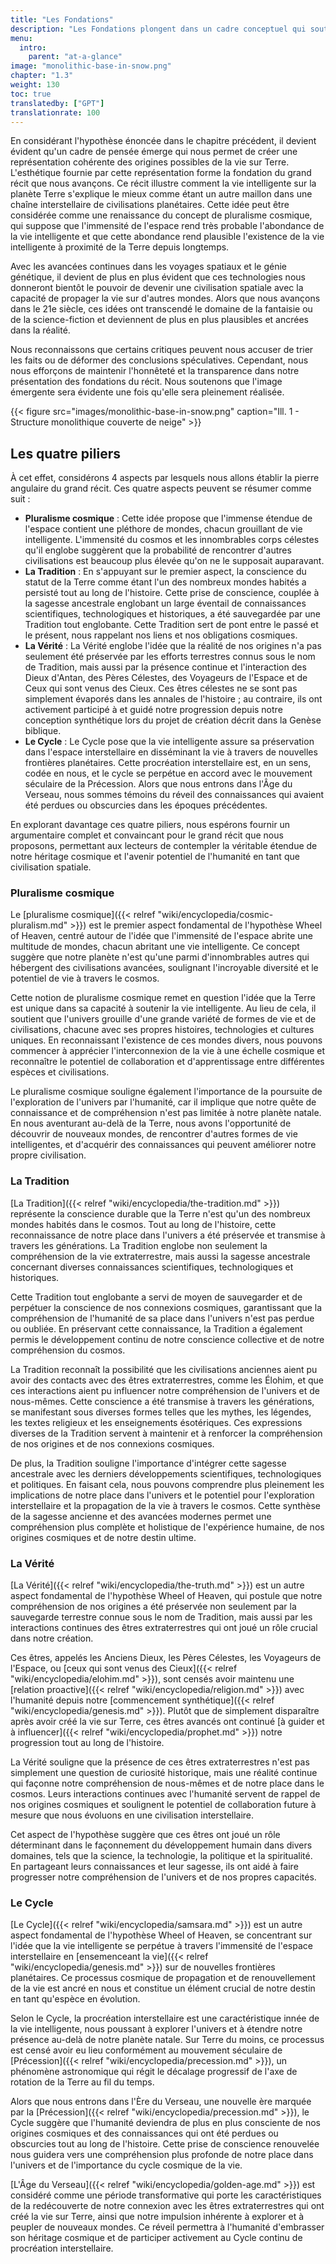 ```yaml
---
title: "Les Fondations"
description: "Les Fondations plongent dans un cadre conceptuel qui soutient son récit sur les origines de la vie sur Terre. Il présente un point de vue de pluralisme cosmique, suggérant que l'immense univers abrite probablement une vie consciente abondante, possiblement à proximité de la Terre. Cette section sous-tend le récit que la vie consciente sur Terre fait partie d'une chaîne interstellaire plus large de civilisations, fournissant une base cohérente pour le grand récit du site et l'exploration des connexions cosmiques de l'humanité."
menu:
  intro:
    parent: "at-a-glance"
image: "monolithic-base-in-snow.png"
chapter: "1.3"
weight: 130
toc: true
translatedby: ["GPT"]
translationrate: 100
---
```


En considérant l'hypothèse énoncée dans le chapitre précédent, il devient évident qu'un cadre de pensée émerge qui nous permet de créer une représentation cohérente des origines possibles de la vie sur Terre. L'esthétique fournie par cette représentation forme la fondation du grand récit que nous avançons. Ce récit illustre comment la vie intelligente sur la planète Terre s'explique le mieux comme étant un autre maillon dans une chaîne interstellaire de civilisations planétaires. Cette idée peut être considérée comme une renaissance du concept de pluralisme cosmique, qui suppose que l'immensité de l'espace rend très probable l'abondance de la vie intelligente et que cette abondance rend plausible l'existence de la vie intelligente à proximité de la Terre depuis longtemps.

Avec les avancées continues dans les voyages spatiaux et le génie génétique, il devient de plus en plus évident que ces technologies nous donneront bientôt le pouvoir de devenir une civilisation spatiale avec la capacité de propager la vie sur d'autres mondes. Alors que nous avançons dans le 21e siècle, ces idées ont transcendé le domaine de la fantaisie ou de la science-fiction et deviennent de plus en plus plausibles et ancrées dans la réalité.

Nous reconnaissons que certains critiques peuvent nous accuser de trier les faits ou de déformer des conclusions spéculatives. Cependant, nous nous efforçons de maintenir l'honnêteté et la transparence dans notre présentation des fondations du récit. Nous soutenons que l'image émergente sera évidente une fois qu'elle sera pleinement réalisée.

{{< figure src="images/monolithic-base-in-snow.png" caption="Ill. 1 - Structure monolithique couverte de neige" >}}

## Les quatre piliers

À cet effet, considérons 4 aspects par lesquels nous allons établir la pierre angulaire du grand récit. Ces quatre aspects peuvent se résumer comme suit :

- **Pluralisme cosmique** : Cette idée propose que l'immense étendue de l'espace contient une pléthore de mondes, chacun grouillant de vie intelligente. L'immensité du cosmos et les innombrables corps célestes qu'il englobe suggèrent que la probabilité de rencontrer d'autres civilisations est beaucoup plus élevée qu'on ne le supposait auparavant.
- **La Tradition** : En s'appuyant sur le premier aspect, la conscience du statut de la Terre comme étant l'un des nombreux mondes habités a persisté tout au long de l'histoire. Cette prise de conscience, couplée à la sagesse ancestrale englobant un large éventail de connaissances scientifiques, technologiques et historiques, a été sauvegardée par une Tradition tout englobante. Cette Tradition sert de pont entre le passé et le présent, nous rappelant nos liens et nos obligations cosmiques.
- **La Vérité** : La Vérité englobe l'idée que la réalité de nos origines n'a pas seulement été préservée par les efforts terrestres connus sous le nom de Tradition, mais aussi par la présence continue et l'interaction des Dieux d'Antan, des Pères Célestes, des Voyageurs de l'Espace et de Ceux qui sont venus des Cieux. Ces êtres célestes ne se sont pas simplement évaporés dans les annales de l'histoire ; au contraire, ils ont activement participé à et guidé notre progression depuis notre conception synthétique lors du projet de création décrit dans la Genèse biblique.
- **Le Cycle** : Le Cycle pose que la vie intelligente assure sa préservation dans l'espace interstellaire en disséminant la vie à travers de nouvelles frontières planétaires. Cette procréation interstellaire est, en un sens, codée en nous, et le cycle se perpétue en accord avec le mouvement séculaire de la Précession. Alors que nous entrons dans l'Âge du Verseau, nous sommes témoins du réveil des connaissances qui avaient été perdues ou obscurcies dans les époques précédentes.

En explorant davantage ces quatre piliers, nous espérons fournir un argumentaire complet et convaincant pour le grand récit que nous proposons, permettant aux lecteurs de contempler la véritable étendue de notre héritage cosmique et l'avenir potentiel de l'humanité en tant que civilisation spatiale.

### Pluralisme cosmique

Le [pluralisme cosmique]({{< relref "wiki/encyclopedia/cosmic-pluralism.md" >}}) est le premier aspect fondamental de l'hypothèse Wheel of Heaven, centré autour de l'idée que l'immensité de l'espace abrite une multitude de mondes, chacun abritant une vie intelligente. Ce concept suggère que notre planète n'est qu'une parmi d'innombrables autres qui hébergent des civilisations avancées, soulignant l'incroyable diversité et le potentiel de vie à travers le cosmos.

Cette notion de pluralisme cosmique remet en question l'idée que la Terre est unique dans sa capacité à soutenir la vie intelligente. Au lieu de cela, il soutient que l'univers grouille d'une grande variété de formes de vie et de civilisations, chacune avec ses propres histoires, technologies et cultures uniques. En reconnaissant l'existence de ces mondes divers, nous pouvons commencer à apprécier l'interconnexion de la vie à une échelle cosmique et reconnaître le potentiel de collaboration et d'apprentissage entre différentes espèces et civilisations.

Le pluralisme cosmique souligne également l'importance de la poursuite de l'exploration de l'univers par l'humanité, car il implique que notre quête de connaissance et de compréhension n'est pas limitée à notre planète natale. En nous aventurant au-delà de la Terre, nous avons l'opportunité de découvrir de nouveaux mondes, de rencontrer d'autres formes de vie intelligentes, et d'acquérir des connaissances qui peuvent améliorer notre propre civilisation.

### La Tradition

[La Tradition]({{< relref "wiki/encyclopedia/the-tradition.md" >}}) représente la conscience durable que la Terre n'est qu'un des nombreux mondes habités dans le cosmos. Tout au long de l'histoire, cette reconnaissance de notre place dans l'univers a été préservée et transmise à travers les générations. La Tradition englobe non seulement la compréhension de la vie extraterrestre, mais aussi la sagesse ancestrale concernant diverses connaissances scientifiques, technologiques et historiques.

Cette Tradition tout englobante a servi de moyen de sauvegarder et de perpétuer la conscience de nos connexions cosmiques, garantissant que la compréhension de l'humanité de sa place dans l'univers n'est pas perdue ou oubliée. En préservant cette connaissance, la Tradition a également permis le développement continu de notre conscience collective et de notre compréhension du cosmos.

La Tradition reconnaît la possibilité que les civilisations anciennes aient pu avoir des contacts avec des êtres extraterrestres, comme les Élohim, et que ces interactions aient pu influencer notre compréhension de l'univers et de nous-mêmes. Cette conscience a été transmise à travers les générations, se manifestant sous diverses formes telles que les mythes, les légendes, les textes religieux et les enseignements ésotériques. Ces expressions diverses de la Tradition servent à maintenir et à renforcer la compréhension de nos origines et de nos connexions cosmiques.

De plus, la Tradition souligne l'importance d'intégrer cette sagesse ancestrale avec les derniers développements scientifiques, technologiques et politiques. En faisant cela, nous pouvons comprendre plus pleinement les implications de notre place dans l'univers et le potentiel pour l'exploration interstellaire et la propagation de la vie à travers le cosmos. Cette synthèse de la sagesse ancienne et des avancées modernes permet une compréhension plus complète et holistique de l'expérience humaine, de nos origines cosmiques et de notre destin ultime.

### La Vérité

[La Vérité]({{< relref "wiki/encyclopedia/the-truth.md" >}}) est un autre aspect fondamental de l'hypothèse Wheel of Heaven, qui postule que notre compréhension de nos origines a été préservée non seulement par la sauvegarde terrestre connue sous le nom de Tradition, mais aussi par les interactions continues des êtres extraterrestres qui ont joué un rôle crucial dans notre création.

Ces êtres, appelés les Anciens Dieux, les Pères Célestes, les Voyageurs de l'Espace, ou [ceux qui sont venus des Cieux]({{< relref "wiki/encyclopedia/elohim.md" >}}), sont censés avoir maintenu une [relation proactive]({{< relref "wiki/encyclopedia/religion.md" >}}) avec l'humanité depuis notre [commencement synthétique]({{< relref "wiki/encyclopedia/genesis.md" >}}). Plutôt que de simplement disparaître après avoir créé la vie sur Terre, ces êtres avancés ont continué [à guider et à influencer]({{< relref "wiki/encyclopedia/prophet.md" >}}) notre progression tout au long de l'histoire.

La Vérité souligne que la présence de ces êtres extraterrestres n'est pas simplement une question de curiosité historique, mais une réalité continue qui façonne notre compréhension de nous-mêmes et de notre place dans le cosmos. Leurs interactions continues avec l'humanité servent de rappel de nos origines cosmiques et soulignent le potentiel de collaboration future à mesure que nous évoluons en une civilisation interstellaire.

Cet aspect de l'hypothèse suggère que ces êtres ont joué un rôle déterminant dans le façonnement du développement humain dans divers domaines, tels que la science, la technologie, la politique et la spiritualité. En partageant leurs connaissances et leur sagesse, ils ont aidé à faire progresser notre compréhension de l'univers et de nos propres capacités.

### Le Cycle

[Le Cycle]({{< relref "wiki/encyclopedia/samsara.md" >}}) est un autre aspect fondamental de l'hypothèse Wheel of Heaven, se concentrant sur l'idée que la vie intelligente se perpétue à travers l'immensité de l'espace interstellaire en [ensemenceant la vie]({{< relref "wiki/encyclopedia/genesis.md" >}}) sur de nouvelles frontières planétaires. Ce processus cosmique de propagation et de renouvellement de la vie est ancré en nous et constitue un élément crucial de notre destin en tant qu'espèce en évolution.

Selon le Cycle, la procréation interstellaire est une caractéristique innée de la vie intelligente, nous poussant à explorer l'univers et à étendre notre présence au-delà de notre planète natale. Sur Terre du moins, ce processus est censé avoir eu lieu conformément au mouvement séculaire de [Précession]({{< relref "wiki/encyclopedia/precession.md" >}}), un phénomène astronomique qui régit le décalage progressif de l'axe de rotation de la Terre au fil du temps.

Alors que nous entrons dans l'Ère du Verseau, une nouvelle ère marquée par la [Précession]({{< relref "wiki/encyclopedia/precession.md"  >}}), le Cycle suggère que l'humanité deviendra de plus en plus consciente de nos origines cosmiques et des connaissances qui ont été perdues ou obscurcies tout au long de l'histoire. Cette prise de conscience renouvelée nous guidera vers une compréhension plus profonde de notre place dans l'univers et de l'importance du cycle cosmique de la vie.

[L'Âge du Verseau]({{< relref "wiki/encyclopedia/golden-age.md" >}}) est considéré comme une période transformative qui porte les caractéristiques de la redécouverte de notre connexion avec les êtres extraterrestres qui ont créé la vie sur Terre, ainsi que notre impulsion inhérente à explorer et à peupler de nouveaux mondes. Ce réveil permettra à l'humanité d'embrasser son héritage cosmique et de participer activement au Cycle continu de procréation interstellaire.
